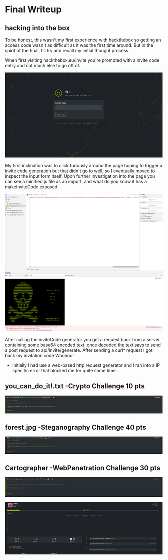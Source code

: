 
# Final Writeup

## hacking into the box
To be honest, this wasn't my first experience with hackthebox so getting an access code wasn't as difficult as it was the first time around. But in the spirit of the final, I'll try and recall my initial thought process. 

When first visiting hackthebox.eu/invite you're prompted with a invite code entry and not much else to go off of. 

![cheat sheet](images/htb1.PNG)

My first inclination was to click furiously around the page hoping to trigger a invite code generation but that didn't go to well, so I eventually moved to inspect the input form itself. Upon further investigation into the page you can see a minified js file as an import, and what do you know it has a makeInviteCode exposed.

![cheat sheet](images/htb2.PNG)

After calling the inviteCode generator you get a request back from a server containing some base64 encoded text, once decoded the text says to send a post request to api/invite/generate. After sending a curl* request I got back my invitation code Woohoo!

* initially I had use a web-based http request generator and I ran into a IP specific error that blocked me for quite some time.


## you_can_do_it!.txt -Crypto Challenge 10 pts

![cheat sheet](images/ycdi.PNG)

## forest.jpg -Steganography Challenge 40 pts

![cheat sheet](images/forest.PNG)

## Cartographer -WebPenetration Challenge 30 pts

![cheat sheet](images/cartographer.PNG)


![cheat sheet](images/completion.PNG)

